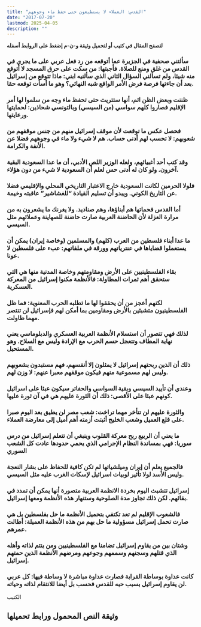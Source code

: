 ```yaml
---
title: "القدس: العملاء لا يستطيعون حتى حفظ ماء وجوههم"
date: "2017-07-20"
lastmod: 2025-04-05
description: ""
---
```

**لتصفح المقال في كتيب أو لتحميل وثيقة و-ن-م إضغط على الروابط أسفله**

### سألتني صحفية في الجزيرة عما أتوقعه من رد فعل عربي على ما يجري في القدس من غلق ومنع للصلاة. فأجبتها: من سكت على حرق المسجد لا أتوقع منه شيئا، ولم تسألني السؤال الثاني الذي سألنيه ابني: ماذا تتوقع من إسرائيل بعد أن جاءتها فرصة فرض الأمر الواقع شبه النهائي؟ وهو ما أسأت توقعه حقا.

### ظننت وبعض الظن اثم، أنها ستتريث حتى تحفظ ماء وجه من سلموا لها أمر الإقليم فصاروا كلهم سواسي (من السيسي) وبالتونسي شحاذين: لحمايتها ورعايتها.

### فحصل عكس ما توقعت لأن موقف إسرائيل منهم من جنس موقفهم من شعوبهم: لا تحسب لهم أدنى حساب. هم لا شيء ولا ماء في وجوههم فضلا عن الأنفة والكرامة.

### وقد كتب أحد أغبيائهم، ولعله الوزير اللص الأدبي، أن ما عدا السعودية البقية آخرون. ولو كان له أدنى حس لعلم أن السعودية لا شيء من دون هؤلاء.

### فلولا الحرمين لكانت السعودية خارج الاعتبار التاريخي المحلي والإقليمي فضلا عن التاريخ الكوني. ويبدو أن تسليم القيادة “للغشاشير” عاقبته وخيمة.

### أما القدس فحماتها هم أبناؤها، وهم صناديد. ولا يغرنك ما يشعرون به من مرارة العزلة لأن الحاضنة العربية صارت حاضنة للصهاينة وعملائهم مثل السيسي.

### ما عدا أبناء فلسطين من العرب (كلهم) والمسلمين (وخاصة إيران) يمكن أن يستعملوا قضاياها في عنترياتهم وورقة في ملفاتهم: عبء على فلسطين لا عونا.

### بقاء الفلسطينيين على الأرض ومقاومتهم وخاصة المدنية منها هي التي ستحقق أهم ثمرات المطاولة: فالأنظمة مكنوا إسرائيل من المعركة العسكرية.

### لكنهم أعجز من أن يحققوا لها ما تطلبه الحرب المعنوية: فما ظل الفلسطينيون متشبثين بالأرض ومقاومين بما أمكن لهم فإسرائيل لن تنتصر مهما طاولت.

### لذلك فهي تتصور أن استسلام الأنظمة العربية العسكري والدبلوماسي يعني نهاية المطاف وتتعجل حسم الحرب مع الإرادة وليس مع السلاح. وهو المستحيل.

### ذلك أن الذين ربحتهم إسرائيل لا يمثلون إلا أنفسهم، فهم مستبدون بشعوبهم وليس لهم مسموعية منهم فيكون موقفهم معبرا عنهم: لا وزن لهم.

### وعندي أن تأييد السيسي وبقية السواسي والحفاتر سيكون عبئا على اسرائيل كونهم عبئا على الأقصى: ذلك أن الثورة عليهم هي في آن ثورة عليها.

### والثورة عليهم لن تتأخر مهما تراخت: شعب مصر لن يطيق بعد اليوم صبرا على قلع العميل وشعب الخليج أثبتت أزمته أهم أميل إلى معارضة العملاء.

### ما يعني أن الربيع ربح معركة القلوب وينبغي أن تتعلم إسرائيل من درس سوريا: فهي بمساندة النظام الإجرامي الذي يحمي حدودها عادت كل الشعب السوري

### فالجميع يعلم أن إيران وميلشياتها لم تكن كافية للحفاظ على بشار النعجة وليس الأسد لولا تأثير لوبيات اسرائيل لإسكات الغرب عليه مثل السيسي.

### إسرائيل تتشبث اليوم بخردة الانظمة العربية متصورة أنها يمكن أن تمدد في بقائهم. لكن ذلك تجاوز مدة الصلوحية وستنهار هذه الأنظمة ومعها إسرائيل.

### فالشعوب الإقليم لم تعد تكتفي بتحميل الأنظمة ما حل بفلسطين بل هي صارت تحمل إسرائيل مسؤولية ما حل بهم من هذه الأنظمة العميلة: أطالت عمرهم.

### وشتان بين من يقاوم إسرائيل تضامنا مع الفلسطينيين ومن ينتم لذاته وأهله الذي قتلهم وسجنهم وسممهم وجوعهم ومرضهم الأنظمة الذين حمتهم إسرائيل.

### كانت عداوة بوساطة القرابة فصارت عداوة مباشرة لا وساطة فيها: كل عربي لن يقاوم إسرائيل بسبب حبه للقدس فحسب بل أيضا للانتقام لذاته وحياته.

الكتيب

## وثيقة النص المحمول ورابط تحميلها

###
